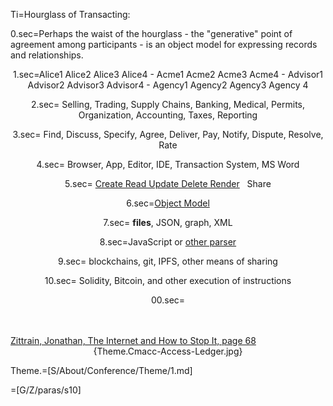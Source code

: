 Ti=Hourglass of Transacting:

0.sec=Perhaps the waist of the hourglass - the "generative" point of agreement among participants - is an object model for expressing records and relationships.<center>

1.sec=Alice1 Alice2 Alice3 Alice4 - Acme1 Acme2 Acme3 Acme4 - Advisor1 Advisor2 Advisor3 Advisor4 - Agency1 Agency2 Agency3 Agency 4 
 
2.sec=   Selling, Trading, Supply Chains, Banking, Medical, Permits, Organization, Accounting, Taxes, Reporting

3.sec=                       Find, Discuss, Specify, Agree, Deliver, Pay, Notify, Dispute, Resolve, Rate

4.sec=                                                       Browser, App, Editor, IDE, Transaction System, MS Word

5.sec=                                                           <a href="i.php?v=s&f=OTF/ProseObject-Stack/CRUD_1.md">Create Read Update Delete Render</a>   Share 

6.sec=<a href="i.php?v=d&f=OTF/ProseObject-Stack/Cmacc_1.md">Object Model</a>

7.sec=                                                                   <b>files</b>, JSON, graph,  XML

8.sec=JavaScript or <a href="https://github.com/CommonAccord/Cmacc-Org/blob/master/vendor/cmacc-app/parser.pl">other parser</a>

9.sec=                                   blockchains, git, IPFS, other means of sharing

10.sec=                         Solidity, Bitcoin, and other execution of instructions


00.sec=</center><br><br><a href="https://books.google.fr/books?id=NiATs-C6nlQC&lpg=PP1&dq=isbn%3A0300145349&pg=PA68#v=onepage&q&f=false">Zittrain, Jonathan, The Internet and How to Stop It, page 68</a><br><center> {Theme.Cmacc-Access-Ledger.jpg}</center>

Theme.=[S/About/Conference/Theme/1.md]

 
=[G/Z/paras/s10]

